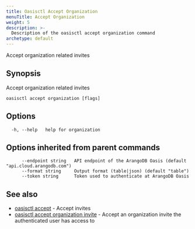 ```yaml
---
title: Oasisctl Accept Organization
menuTitle: Accept Organization
weight: 5
description: >-
  Description of the oasisctl accept organization command
archetype: default
---
```

Accept organization related invites

## Synopsis

Accept organization related invites

```
oasisctl accept organization [flags]
```

## Options

```
  -h, --help   help for organization
```

## Options inherited from parent commands

```
      --endpoint string   API endpoint of the ArangoDB Oasis (default "api.cloud.arangodb.com")
      --format string     Output format (table|json) (default "table")
      --token string      Token used to authenticate at ArangoDB Oasis
```

## See also

* [oasisctl accept](_index.md)	 - Accept invites
* [oasisctl accept organization invite](accept-organization-invite.md)	 - Accept an organization invite the authenticated user has access to

